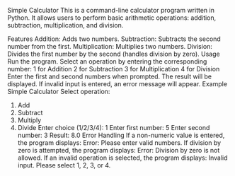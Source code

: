 Simple Calculator
This is a command-line calculator program written in Python. It allows users to perform basic arithmetic operations: addition, subtraction, multiplication, and division.

Features
Addition: Adds two numbers.
Subtraction: Subtracts the second number from the first.
Multiplication: Multiplies two numbers.
Division: Divides the first number by the second (handles division by zero).
Usage
Run the program.
Select an operation by entering the corresponding number:
1 for Addition
2 for Subtraction
3 for Multiplication
4 for Division
Enter the first and second numbers when prompted.
The result will be displayed. If invalid input is entered, an error message will appear.
Example
Simple Calculator
Select operation:
1. Add
2. Subtract
3. Multiply
4. Divide
Enter choice (1/2/3/4): 1
Enter first number: 5
Enter second number: 3
Result: 8.0
Error Handling
If a non-numeric value is entered, the program displays:
Error: Please enter valid numbers.
If division by zero is attempted, the program displays:
Error: Division by zero is not allowed.
If an invalid operation is selected, the program displays:
Invalid input. Please select 1, 2, 3, or 4.
